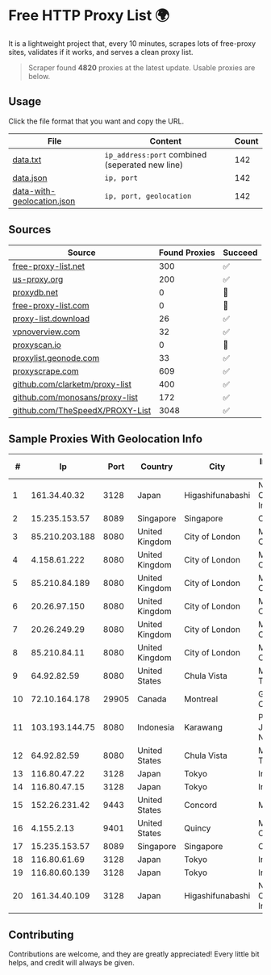 
# Free HTTP Proxy List 🌍

It is a lightweight project that, every 10 minutes, scrapes lots of free-proxy sites, validates if it works, and serves a clean proxy list.


> Scraper found **4820** proxies at the latest update. Usable proxies are below.

## Usage

Click the file format that you want and copy the URL.


|File|Content|Count|
|----|-------|-----|
|[data.txt](https://raw.githubusercontent.com/themiralay/Proxy-List-World/master/data.txt)|`ip_address:port` combined (seperated new line)|142|
|[data.json](https://raw.githubusercontent.com/themiralay/Proxy-List-World/master/data.json)|`ip, port`|142|
|[data-with-geolocation.json](https://raw.githubusercontent.com/themiralay/Proxy-List-World/master/data-with-geolocation.json)|`ip, port, geolocation`|142|

## Sources

|Source|Found Proxies|Succeed|
|------|-------------|-------|
|[free-proxy-list.net](https://free-proxy-list.net)|300|✅|
|[us-proxy.org](https://www.us-proxy.org)|200|✅|
|[proxydb.net](http://proxydb.net)|0|🚫|
|[free-proxy-list.com](https://free-proxy-list.com/?page=&port=&type%5B%5D=http&type%5B%5D=https&up_time=0&search=Search)|0|🚫|
|[proxy-list.download](https://www.proxy-list.download/HTTP)|26|✅|
|[vpnoverview.com](https://vpnoverview.com/privacy/anonymous-browsing/free-proxy-servers)|32|✅|
|[proxyscan.io](https://www.proxyscan.io)|0|🚫|
|[proxylist.geonode.com](https://proxylist.geonode.com/api/proxy-list?limit=300&page=1&sort_by=lastChecked&sort_type=desc&protocols=http,https)|33|✅|
|[proxyscrape.com](https://api.proxyscrape.com/v2/?request=displayproxies&protocol=http&timeout=10000&country=all&ssl=all&anonymity=all)|609|✅|
|[github.com/clarketm/proxy-list](https://raw.githubusercontent.com/clarketm/proxy-list/master/proxy-list-raw.txt)|400|✅|
|[github.com/monosans/proxy-list](https://raw.githubusercontent.com/monosans/proxy-list/main/proxies/http.txt)|172|✅|
|[github.com/TheSpeedX/PROXY-List](https://raw.githubusercontent.com/TheSpeedX/PROXY-List/master/http.txt)|3048|✅|


## Sample Proxies With Geolocation Info

|#|Ip|Port|Country|City|Internet Service Provider|
|-|--|----|-------|----|-------------------------|
|1|161.34.40.32|3128|Japan|Higashifunabashi|NTT PC Communications, Inc.|
|2|15.235.153.57|8089|Singapore|Singapore|OVH Hosting|
|3|85.210.203.188|8080|United Kingdom|City of London|Microsoft Corporation|
|4|4.158.61.222|8080|United Kingdom|City of London|Microsoft Corporation|
|5|85.210.84.189|8080|United Kingdom|City of London|Microsoft Corporation|
|6|20.26.97.150|8080|United Kingdom|City of London|Microsoft Corporation|
|7|20.26.249.29|8080|United Kingdom|City of London|Microsoft Corporation|
|8|85.210.84.11|8080|United Kingdom|City of London|Microsoft Corporation|
|9|64.92.82.59|8080|United States|Chula Vista|Momentum Telecom, Inc.|
|10|72.10.164.178|29905|Canada|Montreal|GloboTech Communications|
|11|103.193.144.75|8080|Indonesia|Karawang|PT Lintas Jaringan Nusantara|
|12|64.92.82.59|8080|United States|Chula Vista|Momentum Telecom, Inc.|
|13|116.80.47.22|3128|Japan|Tokyo|InfoSphere|
|14|116.80.47.15|3128|Japan|Tokyo|InfoSphere|
|15|152.26.231.42|9443|United States|Concord|MCNC|
|16|4.155.2.13|9401|United States|Quincy|Microsoft Corporation|
|17|15.235.153.57|8089|Singapore|Singapore|OVH Hosting|
|18|116.80.61.69|3128|Japan|Tokyo|InfoSphere|
|19|116.80.60.139|3128|Japan|Tokyo|InfoSphere|
|20|161.34.40.109|3128|Japan|Higashifunabashi|NTT PC Communications, Inc.|



## Contributing

Contributions are welcome, and they are greatly appreciated! Every
little bit helps, and credit will always be given.


